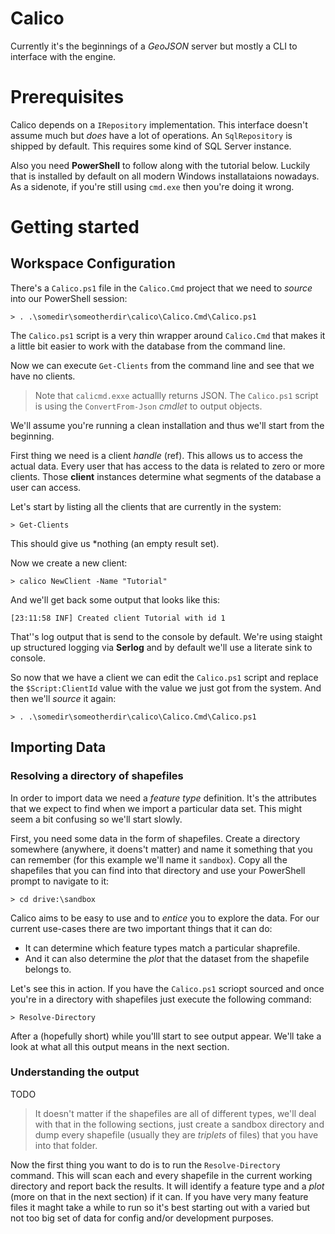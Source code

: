 # Calico
Currently it's the beginnings of a *GeoJSON* server but mostly a CLI to interface with the engine.

# Prerequisites
Calico depends on a `IRepository` implementation. This interface doesn't assume much but *does* have a lot of operations. An `SqlRepository` is shipped by default. This requires some kind of SQL Server instance.

Also you need **PowerShell** to follow along with the tutorial below. Luckily that is installed by default on all modern Windows installataions nowadays. As a sidenote, if you're still using `cmd.exe` then you're doing it wrong.

# Getting started
## Workspace Configuration
There's a `Calico.ps1` file in the `Calico.Cmd` project that we need to *source* into our PowerShell session:

    > . .\somedir\someotherdir\calico\Calico.Cmd\Calico.ps1

The `Calico.ps1` script is a very thin wrapper around `Calico.Cmd` that makes it a little bit easier to work with the database from the command line.

Now we can execute `Get-Clients` from the command line and see that we have no clients.

> Note that `calicmd.exxe` actuallly returns JSON. The `Calico.ps1` script is using the `ConvertFrom-Json` *cmdlet* to output objects.

We'll assume you're running a clean installation and thus we'll start from the beginning. 

First thing we need is a client *handle* (ref). This allows us to access the actual data. Every user that has access to the data is related to zero or more clients. Those **client** instances determine what segments of the database a user can access. 

Let's start by listing all the clients that are currently in the system:

    > Get-Clients

This should give us *nothing (an empty result set).

Now we create a new client:

    > calico NewClient -Name "Tutorial"

And we'll get back some output that looks like this:

    [23:11:58 INF] Created client Tutorial with id 1

That''s log output that is send to the console by default. We're using staight up structured logging via **Serlog** and by default we'll use a literate sink to console.

So now that we have a client we can edit the `Calico.ps1` script and replace the `$Script:ClientId` value
with the value we just got from the system. And then we'll *source* it again:

    > . .\somedir\someotherdir\calico\Calico.Cmd\Calico.ps1

## Importing Data
### Resolving a directory of shapefiles
In order to import data we need a *feature type* definition. It's the attributes that we expect to find when we import a particular data set. This might seem a bit confusing so we'll start slowly.

First, you need some data in the form of shapefiles. Create a directory somewhere (anywhere, it doens't matter) and name it something that you can remember (for this example we'll name it `sandbox`). Copy all the shapefiles that you can find into that directory and use your PowerShell prompt to navigate to it:

    > cd drive:\sandbox

Calico aims to be easy to use and to *entice* you to explore the data. For our current use-cases there are two important things that it can do:

* It can determine which feature types match a particular shaprefile.
* And it can also determine the *plot* that the dataset from the shapefile belongs to.

Let's see this in action. If you have the `Calico.ps1` scriopt sourced and once you're in a directory with shapefiles just execute the following command:

    > Resolve-Directory

After a (hopefully short) while you'lll start to see output appear. We'll take a look at what all this output means in the next section.

### Understanding the output
TODO


> It doesn't matter if the shapefiles are all of different types, we'll deal with that in the following sections, just create a sandbox directory and dump every shapefile (usually they are *triplets* of files) that you have into that folder.

Now the first thing you want to do is to run the `Resolve-Directory` command. This will scan each and every shapefile in the current working directory and report back the results. It will identify a feature type and a *plot* (more on that in the next section) if it can. If you have very many feature files it maght take a while to run so it's best starting out with a varied but not too big set of data for config and/or development purposes.



